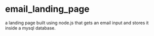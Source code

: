 # email_landing_page
a landing page built using node.js that gets an email input and stores it inside a mysql database.

